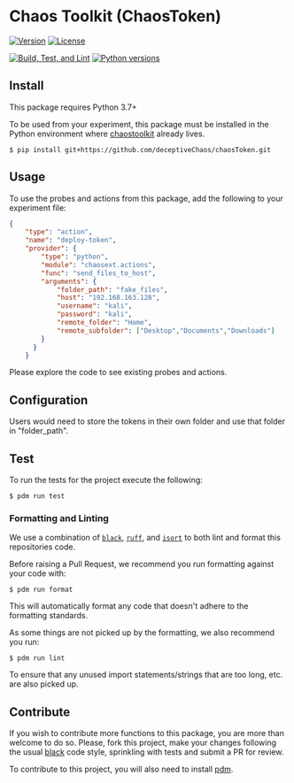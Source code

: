 # Chaos Toolkit (ChaosToken)

[![Version](https://img.shields.io/pypi/v/chaostoolkit-my-extension.svg)](https://img.shields.io/pypi/v/chaostoolkit-lib.svg)
[![License](https://img.shields.io/pypi/l/chaostoolkit-my-extension.svg)](https://img.shields.io/pypi/l/chaostoolkit-lib.svg)

[![Build, Test, and Lint](https://github.com/chaostoolkit/chaostoolkit-extension-template/actions/workflows/build.yaml/badge.svg)](https://github.com/chaostoolkit/chaostoolkit-extension-template/actions/workflows/build.yaml)
[![Python versions](https://img.shields.io/pypi/pyversions/chaostoolkit-my-extension.svg)](https://www.python.org/)


## Install

This package requires Python 3.7+

To be used from your experiment, this package must be installed in the Python
environment where [chaostoolkit][] already lives.

[chaostoolkit]: https://github.com/chaostoolkit/chaostoolkit

```
$ pip install git+https://github.com/deceptiveChaos/chaosToken.git
```


## Usage

<Explain your probes and actions usage from the experiment.json here>

To use the probes and actions from this package, add the following to your experiment file:
```json
{
    "type": "action",
    "name": "deploy-token",
    "provider": {
        "type": "python",
        "module": "chaosext.actions",
        "func": "send_files_to_host",
        "arguments": {
            "folder_path": "fake_files",
            "host": "192.168.163.128",
            "username": "kali",
            "password": "kali",
            "remote_folder": "Home",
            "remote_subfolder": ["Desktop","Documents","Downloads"]
        }
      }
    }
```

Please explore the code to see existing probes and actions.

## Configuration

<Specify any extra configuration your extension relies on here>
Users would need to store the tokens in their own folder and use that folder in "folder_path".

## Test

To run the tests for the project execute the following:

```
$ pdm run test
```

### Formatting and Linting

We use a combination of [`black`][black], [`ruff`][ruff], and [`isort`][isort]
to both lint and format this repositories code.

[black]: https://github.com/psf/black
[ruff]: https://github.com/astral-sh/ruff
[isort]: https://github.com/PyCQA/isort

Before raising a Pull Request, we recommend you run formatting against your
code with:

```console
$ pdm run format
```

This will automatically format any code that doesn't adhere to the formatting
standards.

As some things are not picked up by the formatting, we also recommend you run:

```console
$ pdm run lint
```

To ensure that any unused import statements/strings that are too long, etc.
are also picked up.

## Contribute

If you wish to contribute more functions to this package, you are more than
welcome to do so. Please, fork this project, make your changes following the
usual [black][blackstyle] code style, sprinkling with tests and submit a PR for
review.

[blackstyle]: https://black.readthedocs.io/en/stable/the_black_code_style/current_style.html

To contribute to this project, you will also need to install [pdm][].

[pdm]: https://pdm.fming.dev/latest/
